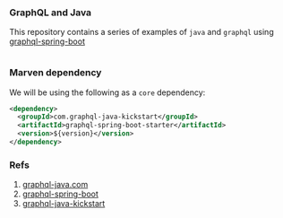 ### GraphQL and Java

This repository contains a series of examples of `java` and `graphql` using [graphql-spring-boot](https://github.com/graphql-java-kickstart/graphql-spring-boot)


<p align="center"><img src="https://developer.okta.com/assets-jekyll/blog/java-graphql/java-graphql-ee8ab9949da8285229b9c9e3fec435daa45b3e8e438d06c946e247b1bacaf6d0.png" alt=""/></p>

### Marven dependency
We will be using the following as a `core` dependency:

```xml
<dependency>
  <groupId>com.graphql-java-kickstart</groupId>
  <artifactId>graphql-spring-boot-starter</artifactId>
  <version>${version}</version>
</dependency>
```

### Refs
1. [graphql-java.com](https://www.graphql-java.com/)
2. [graphql-spring-boot](https://github.com/graphql-java-kickstart/graphql-spring-boot)
3. [graphql-java-kickstart](https://github.com/graphql-java-kickstart)
